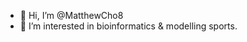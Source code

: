 - 👋 Hi, I’m @MatthewCho8
- 👀 I’m interested in bioinformatics & modelling sports.


<!---
MatthewCho8/MatthewCho8 is a ✨ special ✨ repository because its `README.md` (this file) appears on your GitHub profile.
You can click the Preview link to take a look at your changes.
--->

